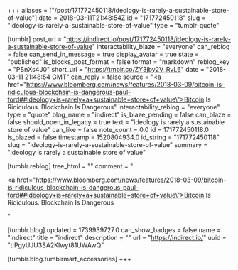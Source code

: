 +++
aliases = ["/post/171772450118/ideology-is-rarely-a-sustainable-store-of-value"]
date = 2018-03-11T21:48:54Z
id = "171772450118"
slug = "ideology-is-rarely-a-sustainable-store-of-value"
type = "tumblr-quote"

[tumblr]
post_url = "https://indirect.io/post/171772450118/ideology-is-rarely-a-sustainable-store-of-value"
interactability_blaze = "everyone"
can_reblog = false
can_send_in_message = true
display_avatar = true
state = "published"
is_blocks_post_format = false
format = "markdown"
reblog_key = "PSnXs4J0"
short_url = "https://tmblr.co/ZY3jby2V_RvL6"
date = "2018-03-11 21:48:54 GMT"
can_reply = false
source = "<a href=\"https://www.bloomberg.com/news/features/2018-03-09/bitcoin-is-ridiculous-blockchain-is-dangerous-paul-ford##ideology+is+rarely+a+sustainable+store+of+value\">Bitcoin Is Ridiculous. Blockchain Is Dangerous</a>"
interactability_reblog = "everyone"
type = "quote"
blog_name = "indirect"
is_blaze_pending = false
can_blaze = false
should_open_in_legacy = true
text = "ideology is rarely a sustainable store of value"
can_like = false
note_count = 0.0
id = 171772450118.0
is_blazed = false
timestamp = 1520804934.0
id_string = "171772450118"
slug = "ideology-is-rarely-a-sustainable-store-of-value"
summary = "ideology is rarely a sustainable store of value"

[tumblr.reblog]
tree_html = ""
comment = "<p><a href=\"https://www.bloomberg.com/news/features/2018-03-09/bitcoin-is-ridiculous-blockchain-is-dangerous-paul-ford##ideology+is+rarely+a+sustainable+store+of+value\">Bitcoin Is Ridiculous. Blockchain Is Dangerous</a></p>"

[tumblr.blog]
updated = 1739939727.0
can_show_badges = false
name = "indirect"
title = "indirect"
description = ""
url = "https://indirect.io/"
uuid = "t:PgyUJU3SA2Klwyt81UWAwQ"

[tumblr.blog.tumblrmart_accessories]
+++
